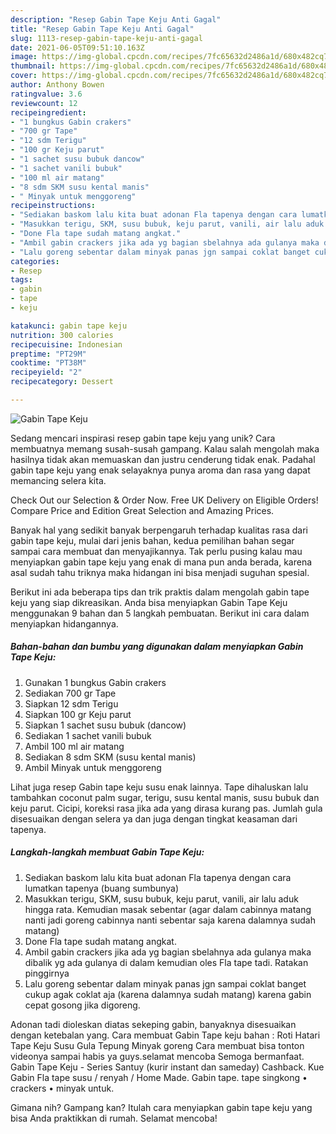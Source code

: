 ```yaml
---
description: "Resep Gabin Tape Keju Anti Gagal"
title: "Resep Gabin Tape Keju Anti Gagal"
slug: 1113-resep-gabin-tape-keju-anti-gagal
date: 2021-06-05T09:51:10.163Z
image: https://img-global.cpcdn.com/recipes/7fc65632d2486a1d/680x482cq70/gabin-tape-keju-foto-resep-utama.jpg
thumbnail: https://img-global.cpcdn.com/recipes/7fc65632d2486a1d/680x482cq70/gabin-tape-keju-foto-resep-utama.jpg
cover: https://img-global.cpcdn.com/recipes/7fc65632d2486a1d/680x482cq70/gabin-tape-keju-foto-resep-utama.jpg
author: Anthony Bowen
ratingvalue: 3.6
reviewcount: 12
recipeingredient:
- "1 bungkus Gabin crakers"
- "700 gr Tape"
- "12 sdm Terigu"
- "100 gr Keju parut"
- "1 sachet susu bubuk dancow"
- "1 sachet vanili bubuk"
- "100 ml air matang"
- "8 sdm SKM susu kental manis"
- " Minyak untuk menggoreng"
recipeinstructions:
- "Sediakan baskom lalu kita buat adonan Fla tapenya dengan cara lumatkan tapenya (buang sumbunya)"
- "Masukkan terigu, SKM, susu bubuk, keju parut, vanili, air lalu aduk hingga rata. Kemudian masak sebentar (agar dalam cabinnya matang nanti jadi goreng cabinnya nanti sebentar saja karena dalamnya sudah matang)"
- "Done Fla tape sudah matang angkat."
- "Ambil gabin crackers jika ada yg bagian sbelahnya ada gulanya maka dibalik yg ada gulanya di dalam kemudian oles Fla tape tadi. Ratakan pinggirnya"
- "Lalu goreng sebentar dalam minyak panas jgn sampai coklat banget cukup agak coklat aja (karena dalamnya sudah matang) karena gabin cepat gosong jika digoreng."
categories:
- Resep
tags:
- gabin
- tape
- keju

katakunci: gabin tape keju 
nutrition: 300 calories
recipecuisine: Indonesian
preptime: "PT29M"
cooktime: "PT38M"
recipeyield: "2"
recipecategory: Dessert

---
```



![Gabin Tape Keju](https://img-global.cpcdn.com/recipes/7fc65632d2486a1d/680x482cq70/gabin-tape-keju-foto-resep-utama.jpg)

Sedang mencari inspirasi resep gabin tape keju yang unik? Cara membuatnya memang susah-susah gampang. Kalau salah mengolah maka hasilnya tidak akan memuaskan dan justru cenderung tidak enak. Padahal gabin tape keju yang enak selayaknya punya aroma dan rasa yang dapat memancing selera kita.

Check Out our Selection &amp; Order Now. Free UK Delivery on Eligible Orders! Compare Price and Edition Great Selection and Amazing Prices.

Banyak hal yang sedikit banyak berpengaruh terhadap kualitas rasa dari gabin tape keju, mulai dari jenis bahan, kedua pemilihan bahan segar sampai cara membuat dan menyajikannya. Tak perlu pusing kalau mau menyiapkan gabin tape keju yang enak di mana pun anda berada, karena asal sudah tahu triknya maka hidangan ini bisa menjadi suguhan spesial.


Berikut ini ada beberapa tips dan trik praktis dalam mengolah gabin tape keju yang siap dikreasikan. Anda bisa menyiapkan Gabin Tape Keju menggunakan 9 bahan dan 5 langkah pembuatan. Berikut ini cara dalam menyiapkan hidangannya.

<!--inarticleads1-->

##### Bahan-bahan dan bumbu yang digunakan dalam menyiapkan Gabin Tape Keju:

1. Gunakan 1 bungkus Gabin crakers
1. Sediakan 700 gr Tape
1. Siapkan 12 sdm Terigu
1. Siapkan 100 gr Keju parut
1. Siapkan 1 sachet susu bubuk (dancow)
1. Sediakan 1 sachet vanili bubuk
1. Ambil 100 ml air matang
1. Sediakan 8 sdm SKM (susu kental manis)
1. Ambil  Minyak untuk menggoreng


Lihat juga resep Gabin tape keju susu enak lainnya. Tape dihaluskan lalu tambahkan coconut palm sugar, terigu, susu kental manis, susu bubuk dan keju parut. Cicipi, koreksi rasa jika ada yang dirasa kurang pas. Jumlah gula disesuaikan dengan selera ya dan juga dengan tingkat keasaman dari tapenya. 

<!--inarticleads2-->

##### Langkah-langkah membuat Gabin Tape Keju:

1. Sediakan baskom lalu kita buat adonan Fla tapenya dengan cara lumatkan tapenya (buang sumbunya)
1. Masukkan terigu, SKM, susu bubuk, keju parut, vanili, air lalu aduk hingga rata. Kemudian masak sebentar (agar dalam cabinnya matang nanti jadi goreng cabinnya nanti sebentar saja karena dalamnya sudah matang)
1. Done Fla tape sudah matang angkat.
1. Ambil gabin crackers jika ada yg bagian sbelahnya ada gulanya maka dibalik yg ada gulanya di dalam kemudian oles Fla tape tadi. Ratakan pinggirnya
1. Lalu goreng sebentar dalam minyak panas jgn sampai coklat banget cukup agak coklat aja (karena dalamnya sudah matang) karena gabin cepat gosong jika digoreng.


Adonan tadi dioleskan diatas sekeping gabin, banyaknya disesuaikan dengan ketebalan yang. Cara membuat Gabin Tape keju bahan : Roti Hatari Tape Keju Susu Gula Tepung Minyak goreng Cara membuat bisa tonton videonya sampai habis ya guys.selamat mencoba Semoga bermanfaat. Gabin Tape Keju - Series Santuy (kurir instant dan sameday) Cashback. Kue Gabin Fla tape susu / renyah / Home Made. Gabin tape. tape singkong • crackers • minyak untuk. 

Gimana nih? Gampang kan? Itulah cara menyiapkan gabin tape keju yang bisa Anda praktikkan di rumah. Selamat mencoba!

